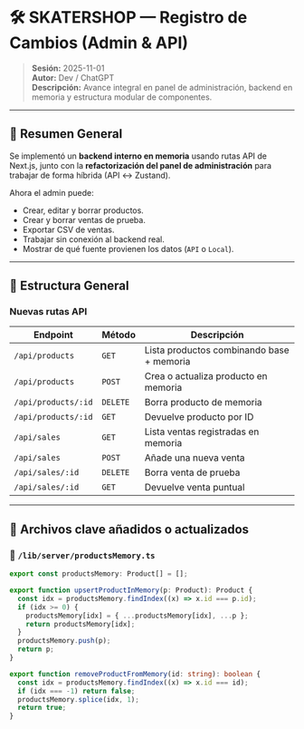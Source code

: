 # 🛠️ SKATERSHOP — Registro de Cambios (Admin & API)

> **Sesión:** 2025-11-01  
> **Autor:** Dev / ChatGPT  
> **Descripción:** Avance integral en panel de administración, backend en memoria y estructura modular de componentes.

---

## 🚀 Resumen General

Se implementó un **backend interno en memoria** usando rutas API de Next.js, junto con la **refactorización del panel de administración** para trabajar de forma híbrida (API ↔ Zustand).

Ahora el admin puede:
- Crear, editar y borrar productos.
- Crear y borrar ventas de prueba.
- Exportar CSV de ventas.
- Trabajar sin conexión al backend real.
- Mostrar de qué fuente provienen los datos (`API` o `Local`).

---

## 🧩 Estructura General

### **Nuevas rutas API**

| Endpoint | Método | Descripción |
|-----------|---------|-------------|
| `/api/products` | `GET` | Lista productos combinando base + memoria |
| `/api/products` | `POST` | Crea o actualiza producto en memoria |
| `/api/products/:id` | `DELETE` | Borra producto de memoria |
| `/api/products/:id` | `GET` | Devuelve producto por ID |
| `/api/sales` | `GET` | Lista ventas registradas en memoria |
| `/api/sales` | `POST` | Añade una nueva venta |
| `/api/sales/:id` | `DELETE` | Borra venta de prueba |
| `/api/sales/:id` | `GET` | Devuelve venta puntual |

---

## 🧱 Archivos clave añadidos o actualizados

### **📁 `/lib/server/productsMemory.ts`**

```ts
export const productsMemory: Product[] = [];

export function upsertProductInMemory(p: Product): Product {
  const idx = productsMemory.findIndex((x) => x.id === p.id);
  if (idx >= 0) {
    productsMemory[idx] = { ...productsMemory[idx], ...p };
    return productsMemory[idx];
  }
  productsMemory.push(p);
  return p;
}

export function removeProductFromMemory(id: string): boolean {
  const idx = productsMemory.findIndex((x) => x.id === id);
  if (idx === -1) return false;
  productsMemory.splice(idx, 1);
  return true;
}
